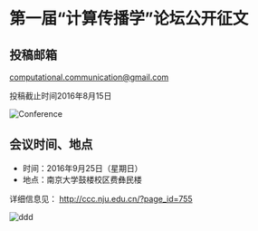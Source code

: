 
# 第一届“计算传播学”论坛公开征文

## 投稿邮箱

computational.communication@gmail.com

投稿截止时间2016年8月15日

![Conference](/wp-content/uploads/2016/06/Conference.jpg)

## 会议时间、地点

  * 时间：2016年9月25日（星期日）
  * 地点：南京大学鼓楼校区费彝民楼

详细信息见： <http://ccc.nju.edu.cn/?page_id=755>

![ddd](/wp-content/uploads/2016/06/ddd-300x295.png)
